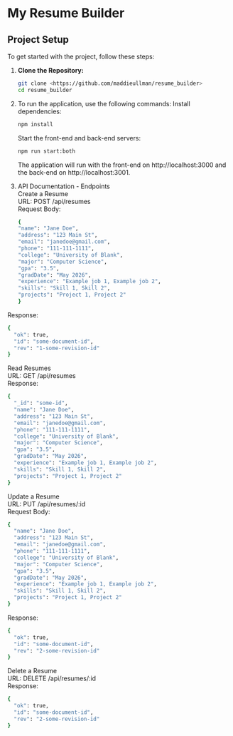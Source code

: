 # My Resume Builder
## Project Setup
To get started with the project, follow these steps:
1. **Clone the Repository:**
   ```sh
   git clone <https://github.com/maddieullman/resume_builder>
   cd resume_builder
   ```

2. To run the application, use the following commands:
   Install dependencies:
      ```sh
      npm install
      ```
   Start the front-end and back-end servers:
      ```sh
      npm run start:both
      ```
   The application will run with the front-end on http://localhost:3000 and the back-end on http://localhost:3001.

3. API Documentation - Endpoints
   <br>
   Create a Resume
   <br>
   URL: POST /api/resumes
   <br>
   Request Body:
   ```sh
   {
   "name": "Jane Doe",
   "address": "123 Main St",
   "email": "janedoe@gmail.com",
   "phone": "111-111-1111",
   "college": "University of Blank",
   "major": "Computer Science",
   "gpa": "3.5",
   "gradDate": "May 2026",
   "experience": "Example job 1, Example job 2",
   "skills": "Skill 1, Skill 2",
   "projects": "Project 1, Project 2"
   }
   ```
  Response:
```sh
{
  "ok": true,
  "id": "some-document-id",
  "rev": "1-some-revision-id"
}
```

  Read Resumes
  <br>
  URL: GET /api/resumes
  <br>
  Response: 
  ```sh 
  {
    "_id": "some-id",
    "name": "Jane Doe",
    "address": "123 Main St",
    "email": "janedoe@gmail.com",
    "phone": "111-111-1111",
    "college": "University of Blank",
    "major": "Computer Science",
    "gpa": "3.5",
    "gradDate": "May 2026",
    "experience": "Example job 1, Example job 2",
    "skills": "Skill 1, Skill 2",
    "projects": "Project 1, Project 2"
  }
  ```

  Update a Resume
  <br>
  URL: PUT /api/resumes/:id
  <br>
  Request Body:
```sh
{
  "name": "Jane Doe",
  "address": "123 Main St",
  "email": "janedoe@gmail.com",
  "phone": "111-111-1111",
  "college": "University of Blank",
  "major": "Computer Science",
  "gpa": "3.5",
  "gradDate": "May 2026",
  "experience": "Example job 1, Example job 2",
  "skills": "Skill 1, Skill 2",
  "projects": "Project 1, Project 2"
}
```
  Response:
```sh
{
  "ok": true,
  "id": "some-document-id",
  "rev": "2-some-revision-id"
}
```
  Delete a Resume
  <br>
  URL: DELETE /api/resumes/:id
  <br>
  Response:
```sh
{
  "ok": true,
  "id": "some-document-id",
  "rev": "2-some-revision-id"
}
```
